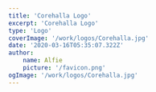 ```yaml
---
title: 'Corehalla Logo'
excerpt: 'Corehalla Logo'
type: 'Logo'
coverImage: '/work/logos/Corehalla.jpg'
date: '2020-03-16T05:35:07.322Z'
author:
    name: Alfie
    picture: '/favicon.png'
ogImage: '/work/logos/Corehalla.jpg'
---
```

